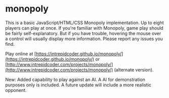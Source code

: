 # monopoly

This is a basic JavaScript/HTML/CSS Monopoly implementation. Up to eight players can play at once. If you're familiar with Monopoly, game play should be fairly self-explanatory. But if you have trouble, hovering the mouse over a control will usually display more information. Please report any issues you find.

Play online at [https://intrepidcoder.github.io/monopoly/](https://intrepidcoder.github.io/monopoly/) or [http://www.intrepidcoder.com/projects/monopoly/](http://www.intrepidcoder.com/projects/monopoly/) (alternate version).

New: Added capability to play against an AI. A AI for demonstration purposes only is included. A future update will include a more realistic opponent.
